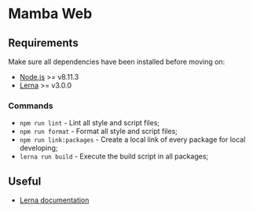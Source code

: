 # Mamba Web

## Requirements

Make sure all dependencies have been installed before moving on:

* [Node.js](http://nodejs.org/) >= v8.11.3
* [Lerna](https://github.com/lerna/lerna) >= v3.0.0

### Commands

* `npm run lint` - Lint all style and script files;
* `npm run format` - Format all style and script files;
* `npm run link:packages` - Create a local link of every package for local developing;
* `lerna run build` - Execute the build script in all packages;

## Useful

* [Lerna documentation](https://github.com/lerna/lerna#readme)